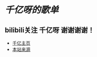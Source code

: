 #  **_千亿呀的歌单_** 

##  bilibili关注 **千亿呀** 谢谢谢谢！

- [千亿主页](https://space.bilibili.com/525978277)
- [本站来源](https://gitee.com/qingtihaochi/qingtihaochi)